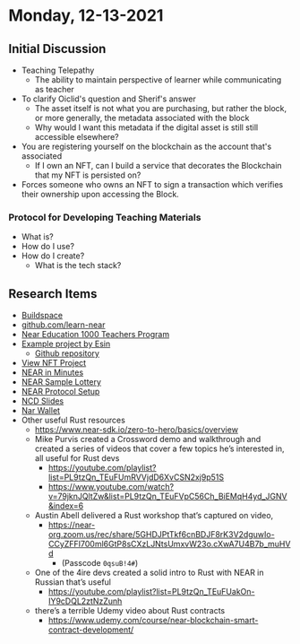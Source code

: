 # Monday, 12-13-2021


## Initial Discussion
* Teaching Telepathy
    * The ability to maintain perspective of learner while communicating as teacher
* To clarify Oiclid's question and Sherif's answer
    * The asset itself is not what you are purchasing, but rather the block, or more generally, the metadata associated with the block
    * Why would I want this metadata if the digital asset is still still accessible elsewhere?
* You are registering yourself on the blockchain as the account that's associated
    * If I own an NFT, can I build a service that decorates the Blockchain that my NFT is persisted on?
* Forces someone who owns an NFT to sign a transaction which verifies their ownership upon accessing the Block.

### Protocol for Developing Teaching Materials
* What is?
* How do I use?
* How do I create?
    * What is the tech stack?

## Research Items
* [Buildspace](https://buildspace.so/)
* [github.com/learn-near](github.com/learn-near)
* [Near Education 1000 Teachers Program](https://near.org/blog/near-education-1000-teachers-program/)
* [Example project by Esin](https://near-pin.herokuapp.com/)
    * [Github repository](https://github.com/eadsoy/NEAR-L2-Near-Pin)
* [View NFT Project](https://near.org/blog/near-education-1000-teachers-program/)
* [NEAR in Minutes](https://near-in-minutes.com/)
* [NEAR Sample Lottery](https://buildspace.so/)
* [NEAR Protocol Setup](https://docs.near.org/docs/tools/near-cli#setup)
* [NCD Slides](https://docs.google.com/presentation/d/1a7fVnVjn1u29C1T30DAv6pJmb4YlnvAzenFZHQoTUSI/edit)
* [Nar Wallet](https://narwallets.com/)
* Other useful Rust resources
    * https://www.near-sdk.io/zero-to-hero/basics/overview 
    * Mike Purvis created a Crossword demo and walkthrough and created a series of videos that cover a few topics he’s interested in, all useful for Rust devs
        * https://youtube.com/playlist?list=PL9tzQn_TEuFUmRVVjdD6XvCSN2xj9p51S
        * https://www.youtube.com/watch?v=79jknJQltZw&list=PL9tzQn_TEuFVpC56Ch_BiEMqH4yd_JGNV&index=6 
    * Austin Abell delivered a Rust workshop that’s captured on video,
        * https://near-org.zoom.us/rec/share/5GHDJPtTkf6cnBDJF8rK3V2dguwIo-CCyZFFI700ml6GtP8sCXzLJNtsUmxvW23o.cXwA7U4B7b_muHVd
            * (Passcode `0qsuB!4#`)
    * One of the 4ire devs created a solid intro to Rust with NEAR in Russian that’s useful
        * https://youtube.com/playlist?list=PL9tzQn_TEuFUakOn-IY9cDQL2ztNzZunh 
    * there’s a terrible Udemy video about Rust contracts
        * https://www.udemy.com/course/near-blockchain-smart-contract-development/ 

<!--
## NEAR Protocol Resources
* https://drive.google.com/drive/folders/1w2bJSNOP_-G_NhmuwYnmclGZKblLcSwe
* https://hackmd.io/@nearly-learning/nci
-->